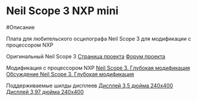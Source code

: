# Neil Scope 3 NXP mini

#Описание

Плата для любительского осцилографа Neil Scope 3 для модификации с процессором NXP

Оригинальный Neil Scope 3
[Страница проекта](http://hobby-research.at.ua/publ/razrabotki/izmerenija/neil_scope_3/4-1-0-42)
[Форум проекта](http://hobby-research.at.ua/forum/2-1-174)

Модификация с процессором NXP
[Neil Scope 3. Глубокая модификация](https://radiokot.ru/artfiles/6446/)
[Обсуждение Neil Scope 3. Глубокая модификация](https://radiokot.ru/forum/viewtopic.php?f=25&t=158668)

Поддерживаемые шилды дисплеев
[Дисплей 3,5 дюйма 240х400](https://ru.aliexpress.com/item/3-5-inch-TFT-LCD-Module-with-Touch-Panel-for-UNO-R3-Board-400-240-SD/32412795355.html)
[Дисплей 3,97 дюйма 240х400](https://ru.aliexpress.com/item/1-3-97-tft-st7793-uno-r3/32847715775.html)

